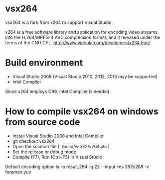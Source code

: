 vsx264
======

vsx264 is a fork from x264 to support Visual Studio.

x264 is a free software library and application for encoding 
video streams into the H.264/MPEG-4 AVC compression format, 
and it released under the terms of the GNU GPL. 
http://www.videolan.org/developers/x264.html


Build environment
======
* Visual Studio 2008 (Visual Studio 2010, 2012, 2013 may be supported)
* Intel Compiler 

Since x264 employs C99, Intel Compiler is needed. 


How to compile vsx264 on windows from source code
======
* Install Visual Studio 2008 and Intel Compiler
* git checkout vsx264
* Open the solution file ( ./build/win32/x264.sln )
* Set the release or debug mode 
* Compile (F7), Run (Ctrl+F5) in Visual Studio


Default encoding option is -o result.264 -q 22 --input-res 352x288 -v foreman.yuv
